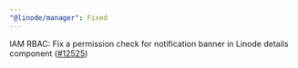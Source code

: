 ```yaml
---
"@linode/manager": Fixed
---
```


IAM RBAC: Fix a permission check for notification banner in Linode details component ([#12525](https://github.com/linode/manager/pull/12525))

